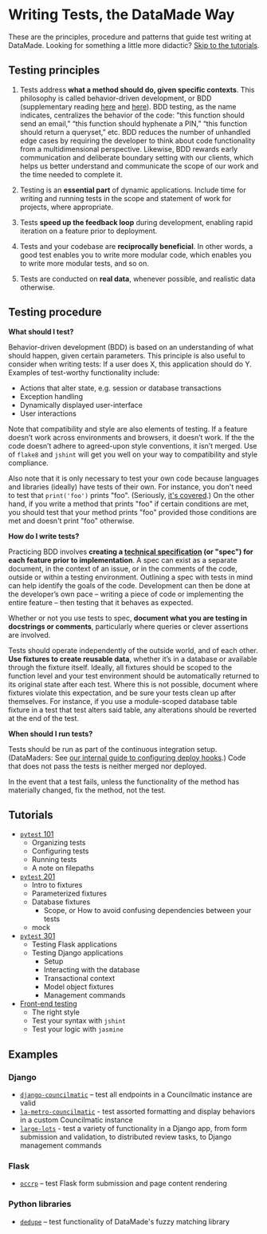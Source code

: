 # Writing Tests, the DataMade Way

These are the principles, procedure and patterns that guide test writing at DataMade. Looking for something a little more didactic? [Skip to the tutorials](#tutorials).

## Testing principles

1. Tests address **what a method should do, given specific contexts**. This philosophy is called behavior-driven development, or BDD (supplementary reading [here](https://dannorth.net/introducing-bdd/) and [here](https://www.toptal.com/freelance/your-boss-won-t-appreciate-tdd-try-bdd)). BDD testing, as the name indicates, centralizes the behavior of the code: "this function should send an email," “this function should hyphenate a PIN,” “this function should return a queryset,” etc. BDD reduces the number of unhandled edge cases by requiring the developer to think about code functionality from a multidimensional perspective. Likewise, BDD rewards early communication and deliberate boundary setting with our clients, which helps us better understand and communicate the scope of our work and the time needed to complete it.

2. Testing is an **essential part** of dynamic applications. Include time for writing and running tests in the scope and statement of work for projects, where appropriate.

3. Tests **speed up the feedback loop** during development, enabling rapid iteration on a feature prior to deployment.

4. Tests and your codebase are **reciprocally beneficial**. In other words, a good test enables you to write more modular code, which enables you to write more modular tests, and so on.

5. Tests are conducted on **real data**, whenever possible, and realistic data otherwise.

## Testing procedure

**What should I test?**

Behavior-driven development (BDD) is based on an understanding of what should happen, given certain parameters. This principle is also useful to consider when writing tests: If a user does X, this application should do Y. Examples of test-worthy functionality include:

* Actions that alter state, e.g. session or database transactions
* Exception handling
* Dynamically displayed user-interface
* User interactions

Note that compatibility and style are also elements of testing. If a feature doesn’t work across environments and browsers, it doesn’t work. If the the code doesn’t adhere to agreed-upon style conventions, it isn’t merged. Use of `flake8` and `jshint` will get you well on your way to compatibility and style compliance.

Also note that it is only necessary to test your own code because languages and libraries (ideally) have tests of their own. For instance, you don't need to test that `print('foo')` prints "foo". (Seriously, [it's covered](https://github.com/python/cpython/blob/6f0eb93183519024cb360162bdd81b9faec97ba6/Lib/test/test_print.py).) On the other hand, if you write a method that prints "foo" if certain conditions are met, you should test that your method prints "foo" provided those conditions are met and doesn't print "foo" otherwise.

**How do I write tests?**

Practicing BDD involves **creating a [technical specification](https://www.joelonsoftware.com/2000/10/03/painless-functional-specifications-part-2-whats-a-spec/) (or "spec") for each feature prior to implementation**. A spec can exist as a separate document, in the context of an issue, or in the comments of the code, outside or within a testing environment. Outlining a spec with tests in mind can help identify the goals of the code. Development can then be done at the developer’s own pace – writing a piece of code or implementing the entire feature – then testing that it behaves as expected.

Whether or not you use tests to spec, **document what you are testing in docstrings or comments**, particularly where queries or clever assertions are involved.

Tests should operate independently of the outside world, and of each other. **Use fixtures to create reusable data**, whether it’s in a database or available through the fixture itself. Ideally, all fixtures should be scoped to the function level and your test environment should be automatically returned to its original state after each test. Where this is not possible, document where fixtures violate this expectation, and be sure your tests clean up after themselves. For instance, if you use a module-scoped database table fixture in a test that test alters said table, any alterations should be reverted at the end of the test.

**When should I run tests?**

Tests should be run as part of the continuous integration setup. (DataMaders: See [our internal guide to configuring deploy hooks](https://github.com/datamade/deploy-a-site/blob/master/Setup-deployment-hook.md#setup-codedeploy-hook-for-github--travis-ci).) Code that does not pass the tests is neither merged nor deployed.

In the event that a test fails, unless the functionality of the method has materially changed, fix the method, not the test.

## Tutorials

* [`pytest` 101](/intro-to-python-testing.md)
  * Organizing tests
  * Configuring tests
  * Running tests
  * A note on filepaths
* [`pytest` 201](/intermediate-python-testing.md)
  * Intro to fixtures
  * Parameterized fixtures
  * Database fixtures
    * Scope, or How to avoid confusing dependencies between your tests
  * mock
* [`pytest` 301](/framework-specific-patterns.md)
  * Testing Flask applications
  * Testing Django applications
    * Setup
    * Interacting with the database
    * Transactional context
    * Model object fixtures
    * Management commands
* [Front-end testing](/intro-to-javascript-testing.md)
  * The right style
  * Test your syntax with `jshint`
  * Test your logic with `jasmine`

## Examples

### Django

* [`django-councilmatic`](https://github.com/datamade/django-councilmatic/blob/master/councilmatic_core/tests.py) – test all endpoints in a Councilmatic instance are valid
* [`la-metro-councilmatic`](https://github.com/datamade/la-metro-councilmatic/tree/master/tests) - test assorted formatting and display behaviors in a custom Councilmatic instance
* [`large-lots`](https://github.com/datamade/large-lots/tree/master/tests) - test a variety of functionality in a Django app, from form submission and validation, to distributed review tasks, to Django management commands

### Flask

* [`occrp`](https://github.com/datamade/occrp-timeline-tool/tree/master/tests) – test Flask form submission and page content rendering

### Python libraries

* [`dedupe`](https://github.com/dedupeio/dedupe) – test functionality of DataMade's fuzzy matching library
